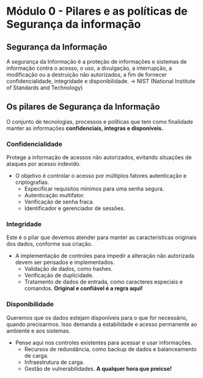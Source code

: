 # Módulo 0 - Pilares e as políticas de Segurança da informação
## Segurança da Informação
A segurança da Informação é a proteção de informações e sistemas de informação contra o acesso, o uso, a divulgação, a interrupção, a modificação ou a destruição não autorizados, a fim de fornecer confidencialidade, integridade e disponibilidade. -> NIST (National Institute of Standards and Technology)

## Os pilares de Segurança da Informação
O conjunto de tecnologias, processos e políticas que tem como finalidade manter as informações **confidenciais, integras e disponíveis.**
### Confidencialidade 
Protege a informação de acessos não autorizados, evitando situações de ataques por acesso indevido.
- O objetivo é controlar o acesso por múltiplos fatores autenticação e criptografias.
    - Especificar requisitos mínimos para uma senha segura.
    - Autenticação multifator.
    - Verificação de senha fraca.
    - Identificador e gerenciador de sessões.

### Integridade
Este é o pilar que devemos atender para manter as características originais dos dados, conforme sua criação.
- A implementação de controles para impedir a alteração não autorizada devem ser pensados e implementados.
    - Validação de dados, como hashes.
    - Verificação de duplicidade.
    - Tratamento de dados de entrada, como caracteres especiais e comandos.
**Original e confiável é a regra aqui!**

### Disponibilidade
Queremos que os dados estejam disponíveis para o que for necessário, quando precisarmos. Isso demanda a estabilidade e acesso permanente ao ambiente e aos sistemas.
- Pense aqui nos controles existentes para acessar e usar informações.
    - Recursos de redundância, como backup de dados e balanceamento de carga.
    - Infraestrutura de carga.
    - Gestão de vulnerabilidades.
**A qualquer hora que preicse!**

